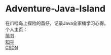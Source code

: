 # Adventure-Java-Island

在爪哇岛上探险的苗仔，记录Java全家桶学习心得。  
个人主页：  
[简书](https://www.jianshu.com/u/b24a3fd5abd9)  
[知乎](https://www.zhihu.com/people/miaojixin/posts)  
[CSDN](https://blog.csdn.net/qq_40091725)
